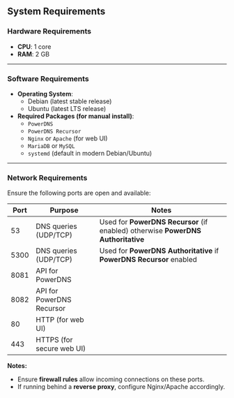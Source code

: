 ## System Requirements

### Hardware Requirements

- **CPU**: 1 core
- **RAM**: 2 GB

---

### Software Requirements

- **Operating System**:
  - Debian (latest stable release)
  - Ubuntu (latest LTS release)
- **Required Packages (for manual install)**:
  - `PowerDNS`
  - `PowerDNS Recursor`
  - `Nginx` or `Apache` (for web UI)
  - `MariaDB` or `MySQL`
  - `systemd` (default in modern Debian/Ubuntu)

---

### Network Requirements

Ensure the following ports are open and available:

| Port  | Purpose                     | Notes                                                                               |
|-------|-----------------------------|-------------------------------------------------------------------------------------|
| 53    | DNS queries (UDP/TCP)       | Used for **PowerDNS Recursor** (if enabled) otherwise **PowerDNS Authoritative**    |
| 5300  | DNS queries (UDP/TCP)       | Used for **PowerDNS Authoritative** if **PowerDNS Recursor** enabled                |
| 8081  | API for PowerDNS            | 
| 8082  | API for PowerDNS Recursor   |
| 80    | HTTP (for web UI)           |
| 443   | HTTPS (for secure web UI)   |

**Notes:**
- Ensure **firewall rules** allow incoming connections on these ports.  
- If running behind a **reverse proxy**, configure Nginx/Apache accordingly.  
